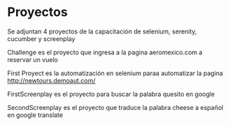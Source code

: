 # Proyectos

Se adjuntan 4 proyectos de la capacitación de selenium, serenity, cucumber y screenplay

Challenge es el proyecto que ingresa a la pagina aeromexico.com a reservar un vuelo

First Proyect es la automatización en selenium paraa automatizar la pagina http://newtours.demoaut.com/

FirstScreenplay es el proyecto para buscar la palabra quesito en google

SecondScreenplay es el proyecto que traduce la palabra cheese a español en google translate